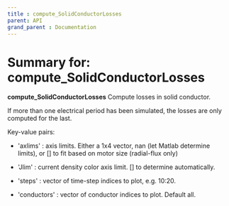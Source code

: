 ```yaml
---
title : compute_SolidConductorLosses
parent: API
grand_parent : Documentation
---
```

# Summary for: **compute_SolidConductorLosses**

**compute_SolidConductorLosses** Compute losses in solid conductor.

If more than one electrical period has been simulated, the losses are
only computed for the last.

Key-value pairs:

* 'axlims' : axis limits. Either a 1x4 vector, nan (let Matlab determine
limits), or [] to fit based on motor size (radial-flux only)

* 'Jlim' : current density color axis limit. [] to determine
automatically.

* 'steps' : vector of time-step indices to plot, e.g. 10:20.

* 'conductors' : vector of conductor indices to plot. Default all.

